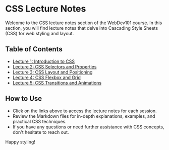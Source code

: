 # CSS Lecture Notes

Welcome to the CSS lecture notes section of the WebDev101 course. In this section, you will find lecture notes that delve into Cascading Style Sheets (CSS) for web styling and layout.

## Table of Contents

- [Lecture 1: Introduction to CSS](CSS/Lecture1.md)
- [Lecture 2: CSS Selectors and Properties](CSS/Lecture2.md)
- [Lecture 3: CSS Layout and Positioning](CSS/Lecture3.md)
- [Lecture 4: CSS Flexbox and Grid](CSS/Lecture4.md)
- [Lecture 5: CSS Transitions and Animations](CSS/Lecture5.md)

## How to Use

- Click on the links above to access the lecture notes for each session.
- Review the Markdown files for in-depth explanations, examples, and practical CSS techniques.
- If you have any questions or need further assistance with CSS concepts, don't hesitate to reach out.

Happy styling!
